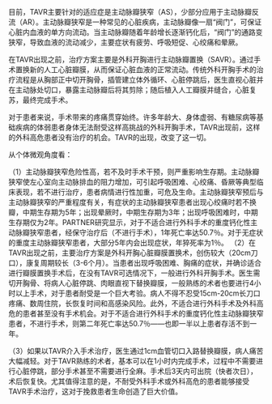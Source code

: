 目前，TAVR主要针对的适应症是主动脉瓣狭窄（AS），少部分应用于主动脉瓣反流（AR）。主动脉瓣狭窄是一种常见的心脏疾病，主动脉瓣像一扇“阀门”，可保证心脏内血液的单方向流动。当主动脉瓣随着年龄增长逐渐钙化后，“阀门”的通路变狭窄，导致血液的流动减少，主要症状有疲劳、呼吸短促、心绞痛和晕厥。

在TAVR出现之前，治疗方案主要是外科开胸进行主动脉瓣置换（SAVR）。通过手术置换新的人工心脏瓣膜，从而保证心脏血液的正常流动。传统外科开胸手术的治疗流程是从胸部正中切开胸骨，插管建立体外循环、心脏停跳后，医生直视心脏并在主动脉处切口，暴露主动脉瓣后将其剪除；随后植入人工瓣膜并缝合，心脏复苏，最终完成手术。

对于患者来说，手术带来的疼痛贯穿始终。许多年龄大、身体虚弱、有糖尿病等基础疾病的体弱患者身体无法耐受这样高挑战的外科开胸手术，TAVR出现前，这样的外科高危患者没有治疗的机会。TAVR的出现，改变了这一切。

从个体微观角度看：

（1）主动脉瓣狭窄危险性高，若不及时手术干预，则严重影响生存期。主动脉瓣狭窄使左心室向主动脉排血的阻力增加，可引起呼吸困难、心绞痛、昏厥等典型临床表现，若不进行治疗，患者病情进行性加重，可危及生命。主动脉瓣狭窄预后与主动脉瓣狭窄的严重程度有关，有症状的主动脉瓣狭窄患者出现心绞痛时若不换瓣，中期生存期为5年；出现晕厥时，中期生存期为3年；出现呼吸困难时，中期生存期仅为2年。PARTNER研究显示，对于不适合进行外科手术的重度钙化性主动脉瓣狭窄患者，经保守治疗后（不进行手术），1年死亡率达50.7％。对于无症状的重度主动脉瓣狭窄患者，大部分5年内会出现症状，年猝死率为1％。
（2）在TAVR出现之前，主要治疗方案是外科开胸心脏瓣膜置换术，创伤较大（20cm刀口），康复周期较长（3-6个月）。当患者出现呼吸困难、胸痛的症状，并确诊适合进行瓣膜置换手术后，在没有TAVR可选情况下，一般进行外科开胸手术。医生需切开胸骨、将病人心脏停跳、肉眼直视下替换瓣膜，一般熟练的术者也要进行4小时以上手术，对于患者耐受是一个巨大考验。病人不得不忍受15cm-20cm长刀口疼痛、数周住院，长恢复时间和高感染风险。此外，不适合进行外科手术及外科高危的患者甚至没有手术机会。对于不适合进行外科手术的重度钙化性主动脉瓣狭窄患者，不进行手术，则第二年死亡率达50.7％——也即一半以上患者存活不到一年。

（3）如果以TAVR介入手术治疗，医生通过1cm血管切口入路替换瓣膜，病人痛苦大幅减轻。对于TAVR熟练的术者，基本可以在1小时内完成手术，过程中不需要进行心脏停跳，部分手术甚至不需要进行全麻。手术后3天内可出院（快者次日），术后恢复快。尤其值得注意的是，不耐受外科手术或外科高危的患者能够接受TAVR手术治疗，这对于挽救患者生命创造了巨大价值。